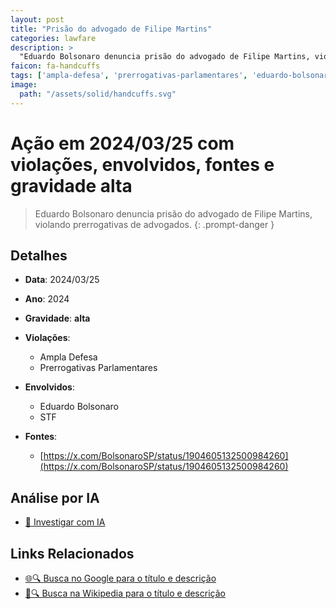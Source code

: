 ```yaml
---
layout: post
title: "Prisão do advogado de Filipe Martins"
categories: lawfare
description: > 
  "Eduardo Bolsonaro denuncia prisão do advogado de Filipe Martins, violando prerrogativas de advogados."
faicon: fa-handcuffs
tags: ['ampla-defesa', 'prerrogativas-parlamentares', 'eduardo-bolsonaro', 'stf', 'gravidade-alta', 'filipe-martins', 'advogado', 'prisao']
image:
  path: "/assets/solid/handcuffs.svg"
---
```


# Ação em 2024/03/25 com violações, envolvidos, fontes e gravidade alta

> Eduardo Bolsonaro denuncia prisão do advogado de Filipe Martins, violando prerrogativas de advogados.
{: .prompt-danger }

## Detalhes
- **Data**: 2024/03/25
- **Ano**: 2024
- **Gravidade**: **alta** <i class="fas fa-handcuffs"></i>

- **Violações**:
  - Ampla Defesa
  - Prerrogativas Parlamentares
- **Envolvidos**:
  - Eduardo Bolsonaro
  - STF
- **Fontes**:
  - [https://x.com/BolsonaroSP/status/1904605132500984260](https://x.com/BolsonaroSP/status/1904605132500984260)

## Análise por IA
- [🤖 Investigar com IA](https://www.perplexity.ai/search?q=%20Pris%C3%A3o%20do%20advogado%20de%20Filipe%20Martins%20Eduardo%20Bolsonaro%20denuncia%20pris%C3%A3o%20do%20advogado%20de%20Filipe%20Martins%2C%20violando%20prerrogativas%20de%20advogados.%20Ampla%20Defesa%20Prerrogativas%20Parlamentares%202024%20gravidade%20alta)

## Links Relacionados
- [🌐🔍 Busca no Google para o título e descrição](https://www.google.com/search?q=%20Pris%C3%A3o%20do%20advogado%20de%20Filipe%20Martins%20Eduardo%20Bolsonaro%20denuncia%20pris%C3%A3o%20do%20advogado%20de%20Filipe%20Martins%2C%20violando%20prerrogativas%20de%20advogados.%20Ampla%20Defesa%20Prerrogativas%20Parlamentares%202024%20gravidade%20alta)
- [📖🔍 Busca na Wikipedia para o título e descrição](https://pt.wikipedia.org/w/index.php?search=%20Pris%C3%A3o%20do%20advogado%20de%20Filipe%20Martins%20Eduardo%20Bolsonaro%20denuncia%20pris%C3%A3o%20do%20advogado%20de%20Filipe%20Martins%2C%20violando%20prerrogativas%20de%20advogados.%20Ampla%20Defesa%20Prerrogativas%20Parlamentares%202024%20gravidade%20alta)

